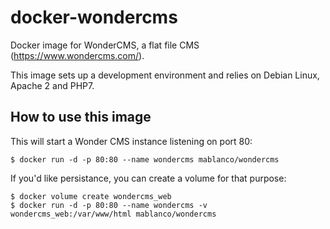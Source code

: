 # docker-wondercms
Docker image for WonderCMS, a flat file CMS (<https://www.wondercms.com/>).

This image sets up a development environment and relies on Debian Linux, Apache 2 and PHP7.

## How to use this image

This will start a Wonder CMS instance listening on port 80:

```
$ docker run -d -p 80:80 --name wondercms mablanco/wondercms
```

If you'd like persistance, you can create a volume for that purpose:

```
$ docker volume create wondercms_web
$ docker run -d -p 80:80 --name wondercms -v wondercms_web:/var/www/html mablanco/wondercms
```
